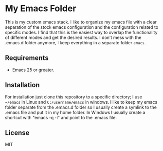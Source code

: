 # My Emacs Folder


This is my custom emacs stack. I like to organize my emacs file with a
clear   separation  of   the   stock  emacs   configuration  and   the
configuration  related to  specific modes.   I find  that this  is the
easiest way  to overlap the  functionality of different modes  and get
the desired  results. I don't  mess with the .emacs.d  folder anymore,
I keep everything in a separate folder  `emacs`.

## Requirements
* Emacs 25 or greater.

## Installation

For installation just clone this repository to a specific directory; I
use `~/emacs` in Linux and  `C:/username/emacs` in windows.  I like to
keep my  emacs folder separate from  the .emacs.d folder so  I usually
create a symlink to  the .emacs file and put it in  my home folder. In
Windows I  usually create a shortcut  with "emacs -q -l"  and point to
the .emacs file.

## License
MIT


